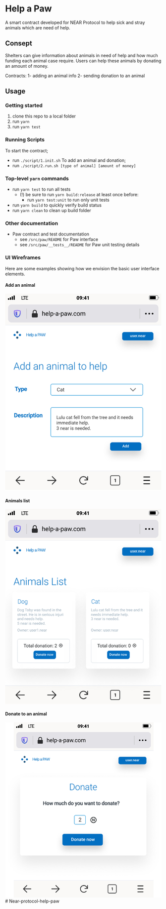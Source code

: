 # Help a Paw
A smart contract developed for NEAR Protocol to help sick and stray animals which are need of help.

## Consept
Shelters can give information about animals in need of help and how much funding each animal case require. Users can help these animals by donating an amount of money.

Contracts:
1- adding an animal info
2- sending donation to an animal

## Usage

### Getting started

1. clone this repo to a local folder
2. run `yarn`
3. run `yarn test`

### Running Scripts

To start the contract;
  - run `./script/1.init.sh`
To add an animal and donation;
  - run `./script/2.run.sh [type of animal] [amount of money]`

### Top-level `yarn` commands

- run `yarn test` to run all tests
  - (!) be sure to run `yarn build:release` at least once before:
    - run `yarn test:unit` to run only unit tests
- run `yarn build` to quickly verify build status
- run `yarn clean` to clean up build folder

### Other documentation

- Paw contract and test documentation
  - see `/src/paw/README` for Paw interface
  - see `/src/paw/__tests__/README` for Paw unit testing details

### UI Wireframes

 Here are some examples showing how we envision the basic user interface elements.

#### Add an animal

<img src="./wireframes/img1.jpg" alt="img1"/>

#### Animals list

<img src="./wireframes/img2.jpg" alt="img2"/>

#### Donate to an animal

<img src="./wireframes/img3.jpg" alt="img3"/># Near-protocol-help-paw
